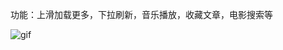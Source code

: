 
功能：上滑加载更多，下拉刷新，音乐播放，收藏文章，电影搜索等



![gif](https://github.com/Kongzq/Mini-Program-demo/blob/master/GIF.gif)
